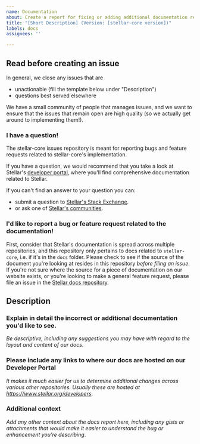 ```yaml
---
name: Documentation
about: Create a report for fixing or adding additional documentation related to stellar-core
title: "[Short Description] (Version: [stellar-core version])"
labels: docs
assignees: ''

---
```


## Read before creating an issue

In general, we close any issues that are
* unactionable (fill the template below under "Description")
* questions best served elsewhere

We have a small community of people that manages issues, and we want to ensure that the issues that remain open are high quality (so we actually get around to implementing them!).

### I have a question!

The stellar-core issues repository is meant for reporting bugs and feature requests related to stellar-core's implementation.

If you have a question, we would recommend that you take a look at Stellar's [developer portal][1], where you'll find comprehensive documentation related to Stellar.

If you can't find an answer to your question you can:
* submit a question to [Stellar's Stack Exchange][2].
* or ask one of [Stellar's communities][3].

[1]: https://www.stellar.org/developers/
[2]: https://stellar.stackexchange.com/
[3]: https://www.stellar.org/community/#communities

### I'd like to report a bug or feature request related to the documentation!

First, consider that Stellar's documentation is spread across multiple repositories, and this repository only pertains to docs related to `stellar-core`, i.e. if it's in the `docs` folder. Please check to see if the source of the document you're looking at resides in this repository *before filing an issue*. If you're not sure where the source for a piece of documentation on our website exists, or you're looking to make a general feature request, please file an issue in the [Stellar docs repository][4].

[4]: https://github.com/stellar/docs

## Description

### Explain in detail the incorrect or additional documentation you'd like to see.

*Be descriptive, including any suggestions you may have with regard to the layout and content of our docs*.

### Please include any links to where our docs are hosted on our Developer Portal

*It makes it much easier for us to determine additional changes across various other repositories. Usually these are hosted at https://www.stellar.org/developers*.

### Additional context
*Add any other context about the docs report here, including any gists or attachments that would make it easier to understand the bug or enhancement you're describing*.
